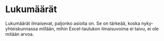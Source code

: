 # Lukumäärät

Lukumäärät ilmaisevat, paljonko asioita on. Se on tärkeää, koska nyky-yhteiskunnassa millään, mihin Excel-taulukon ilmaisuvoima ei taivu, ei ole mitään arvoa.